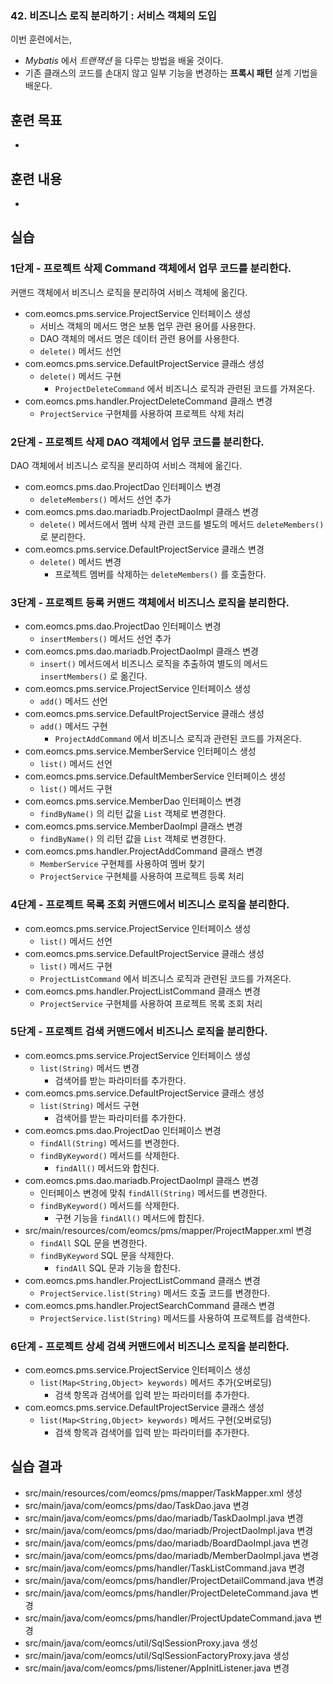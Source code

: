 ### 42. 비즈니스 로직 분리하기 : 서비스 객체의 도입

이번 훈련에서는,
- *Mybatis* 에서 *트랜잭션* 을 다루는 방법을 배울 것이다.
- 기존 클래스의 코드를 손대지 않고 일부 기능을 변경하는 **프록시 패턴** 설계 기법을 배운다.



## 훈련 목표
-

## 훈련 내용
-

## 실습

### 1단계 - 프로젝트 삭제 Command 객체에서 업무 코드를 분리한다.

커맨드 객체에서 비즈니스 로직을 분리하여 서비스 객체에 옮긴다.

- com.eomcs.pms.service.ProjectService 인터페이스 생성
  - 서비스 객체의 메서드 명은 보통 업무 관련 용어를 사용한다.
  - DAO 객체의 메서드 명은 데이터 관련 용어를 사용한다.
  - `delete()` 메서드 선언
- com.eomcs.pms.service.DefaultProjectService 클래스 생성
  - `delete()` 메서드 구현
    - `ProjectDeleteCommand` 에서 비즈니스 로직과 관련된 코드를 가져온다.
- com.eomcs.pms.handler.ProjectDeleteCommand 클래스 변경
  - `ProjectService` 구현체를 사용하여 프로젝트 삭제 처리


### 2단계 - 프로젝트 삭제 DAO 객체에서 업무 코드를 분리한다.

DAO 객체에서 비즈니스 로직을 분리하여 서비스 객체에 옮긴다.

- com.eomcs.pms.dao.ProjectDao 인터페이스 변경
  - `deleteMembers()` 메서드 선언 추가
- com.eomcs.pms.dao.mariadb.ProjectDaoImpl 클래스 변경
  - `delete()` 메서드에서 멤버 삭제 관련 코드를 별도의 메서드 `deleteMembers()` 로 분리한다.
- com.eomcs.pms.service.DefaultProjectService 클래스 변경
  - `delete()` 메서드 변경
    - 프로젝트 멤버를 삭제하는 `deleteMembers()` 를 호출한다.

### 3단계 - 프로젝트 등록 커맨드 객체에서 비즈니스 로직을 분리한다.

- com.eomcs.pms.dao.ProjectDao 인터페이스 변경
  - `insertMembers()` 메서드 선언 추가
- com.eomcs.pms.dao.mariadb.ProjectDaoImpl 클래스 변경
  - `insert()` 메서드에서 비즈니스 로직을 추출하여 별도의 메서드 `insertMembers()` 로 옮긴다.
- com.eomcs.pms.service.ProjectService 인터페이스 생성
  - `add()` 메서드 선언
- com.eomcs.pms.service.DefaultProjectService 클래스 생성
  - `add()` 메서드 구현
    - `ProjectAddCommand` 에서 비즈니스 로직과 관련된 코드를 가져온다.
- com.eomcs.pms.service.MemberService 인터페이스 생성
  - `list()` 메서드 선언
- com.eomcs.pms.service.DefaultMemberService 인터페이스 생성
  - `list()` 메서드 구현
- com.eomcs.pms.service.MemberDao 인터페이스 변경
  - `findByName()` 의 리턴 값을 `List` 객체로 변경한다.
- com.eomcs.pms.service.MemberDaoImpl 클래스 변경
  - `findByName()` 의 리턴 값을 `List` 객체로 변경한다.
- com.eomcs.pms.handler.ProjectAddCommand 클래스 변경
  - `MemberService` 구현체를 사용하여 멤버 찾기
  - `ProjectService` 구현체를 사용하여 프로젝트 등록 처리


### 4단계 - 프로젝트 목록 조회 커맨드에서 비즈니스 로직을 분리한다.

- com.eomcs.pms.service.ProjectService 인터페이스 생성
  - `list()` 메서드 선언
- com.eomcs.pms.service.DefaultProjectService 클래스 생성
  - `list()` 메서드 구현
  - `ProjectListCommand` 에서 비즈니스 로직과 관련된 코드를 가져온다.
- com.eomcs.pms.handler.ProjectListCommand 클래스 변경
  - `ProjectService` 구현체를 사용하여 프로젝트 목록 조회 처리

### 5단계 - 프로젝트 검색 커맨드에서 비즈니스 로직을 분리한다.

- com.eomcs.pms.service.ProjectService 인터페이스 생성
  - `list(String)` 메서드 변경
    - 검색어를 받는 파라미터를 추가한다.
- com.eomcs.pms.service.DefaultProjectService 클래스 생성
  - `list(String)` 메서드 구현
    - 검색어를 받는 파라미터를 추가한다.
- com.eomcs.pms.dao.ProjectDao 인터페이스 변경
  - `findAll(String)` 메서드를 변경한다.
  - `findByKeyword()` 메서드를 삭제한다.
    - `findAll()` 메서드와 합친다.
- com.eomcs.pms.dao.mariadb.ProjectDaoImpl 클래스 변경
  - 인터페이스 변경에 맞춰 `findAll(String)` 메서드를 변경한다.
  - `findByKeyword()` 메서드를 삭제한다.
    - 구현 기능을 `findAll()` 메서드에 합친다.
- src/main/resources/com/eomcs/pms/mapper/ProjectMapper.xml 변경
  - `findAll` SQL 문을 변경한다.
  - `findByKeyword` SQL 문을 삭제한다.
    - `findAll` SQL 문과 기능을 합친다.
- com.eomcs.pms.handler.ProjectListCommand 클래스 변경
  - `ProjectService.list(String)` 메서드 호출 코드를 변경한다.
- com.eomcs.pms.handler.ProjectSearchCommand 클래스 변경
  - `ProjectService.list(String)` 메서드를 사용하여 프로젝트를 검색한다.


### 6단계 - 프로젝트 상세 검색 커맨드에서 비즈니스 로직을 분리한다.

- com.eomcs.pms.service.ProjectService 인터페이스 생성
  - `list(Map<String,Object> keywords)` 메서드 추가(오버로딩)
    - 검색 항목과 검색어를 입력 받는 파라미터를 추가한다.
- com.eomcs.pms.service.DefaultProjectService 클래스 생성
  - `list(Map<String,Object> keywords)` 메서드 구현(오버로딩)
    - 검색 항목과 검색어를 입력 받는 파라미터를 추가한다.

## 실습 결과

- src/main/resources/com/eomcs/pms/mapper/TaskMapper.xml 생성
- src/main/java/com/eomcs/pms/dao/TaskDao.java 변경
- src/main/java/com/eomcs/pms/dao/mariadb/TaskDaoImpl.java 변경
- src/main/java/com/eomcs/pms/dao/mariadb/ProjectDaoImpl.java 변경
- src/main/java/com/eomcs/pms/dao/mariadb/BoardDaoImpl.java 변경
- src/main/java/com/eomcs/pms/dao/mariadb/MemberDaoImpl.java 변경
- src/main/java/com/eomcs/pms/handler/TaskListCommand.java 변경
- src/main/java/com/eomcs/pms/handler/ProjectDetailCommand.java 변경
- src/main/java/com/eomcs/pms/handler/ProjectDeleteCommand.java 변경
- src/main/java/com/eomcs/pms/handler/ProjectUpdateCommand.java 변경
- src/main/java/com/eomcs/util/SqlSessionProxy.java 생성
- src/main/java/com/eomcs/util/SqlSessionFactoryProxy.java 생성
- src/main/java/com/eomcs/pms/listener/AppInitListener.java 변경
